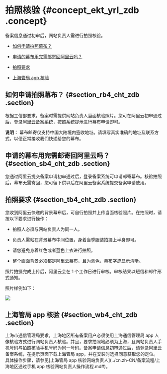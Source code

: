 # 拍照核验 {#concept_ekt_yrl_zdb .concept}

备案信息通过初审后，网站负责人需进行拍照核验。

-   [如何申请拍照幕布？](#section_rb4_cht_zdb)

-   [申请的幕布用完需邮寄回阿里云吗？](#section_sb4_cht_zdb)

-   [拍照要求](#section_tb4_cht_zdb)

-   [上海管局 app 核验](#section_wb4_cht_zdb)


## 如何申请拍照幕布？ {#section_rb4_cht_zdb .section}

根据工信部要求，备案时需提供网站负责人当面核验照片。您可在阿里云初审通过后，登录[阿里云备案系统](https://beian.aliyun.com/)，按照系统提示进行幕布申请即可。

**说明：** 幕布邮寄仅支持中国大陆境内签收地址。请填写真实准确的地址及联系方式，以便正常接收我们快递给您的幕布。

## 申请的幕布用完需邮寄回阿里云吗？ {#section_sb4_cht_zdb .section}

您通过阿里云提交备案申请初审通过后，登录备案系统可申请邮寄幕布。核验拍照后，幕布无需寄回，您可留下供以后在阿里云备案系统提交备案申请使用。

## 拍照要求 {#section_tb4_cht_zdb .section}

您收到阿里云快递的背景幕布后，可自行拍照并上传当面核验照片。在拍照时，请按以下要求进行操作：

-   拍照人必须与网站负责人为同一人。

-   负责人需站在背景幕布中间位置，身着当季服装拍摄上半身即可。

-   请您避免身着红色或者蓝色上衣进行拍照。

-   整个画面背景必须都是阿里云幕布，且为蓝色，幕布字迹显示清晰。


照片拍摄完成上传后，阿里云会在 1 个工作日进行审核。审核结果以短信和邮件形式通知。

照片样例如下：

![](http://static-aliyun-doc.oss-cn-hangzhou.aliyuncs.com/assets/img/14219/5500_zh-CN.png)

## 上海管局 app 核验 {#section_wb4_cht_zdb .section}

上海市通信管理局要求，上海地区所有备案用户必须使用上海通信管理局 app 人像核验方式进行网站负责人核验。并且，要求拍照地必须为上海，且网站负责人手机号码与拍照核验手机号码为同一号码。备案申请信息初审通过后，请登录阿里云备案系统，在提示页面下载上海管局 app，并在安装时选择同意获取您的定位。具体操作步骤，请参见[上海管局 app 核验网站负责人](../cn.zh-CN/备案流程/上海地区通过手机 app 核验网站负责人操作流程.md#)。

